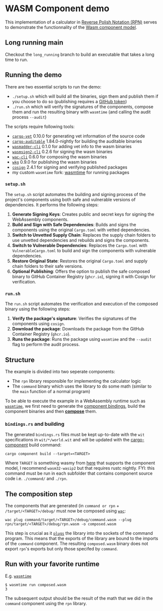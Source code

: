 # WASM Component demo
This implementation of a calculator in [Reverse Polish Notation (RPN)](https://en.wikipedia.org/wiki/Reverse_Polish_notation) serves to demonstrate the functionnality of the [Wasm component model](https://component-model.bytecodealliance.org/).

## Long running main
Checkout the `long_running` branch to build an executable that takes a long time to run.

## Running the demo
There are two essential scripts to run the demo:
- `./setup.sh` which will build all the binaries, sign them and publish them if you choose to do so (publishing requires a [GitHub token](https://docs.github.com/en/github/authenticating-to-github/creating-a-personal-access-token))
- `./run.sh` which will verify the signatures of the components, compose them and run the resulting binary with `wasmtime` (and calling the audit process `--audit`)

The scripts require following tools:
- [`cargo-vet`](https://crates.io/crates/cargo-vet) 0.10.0 for generating vet information of the source code
- [`cargo-auditable`](https://crates.io/crates/cargo-auditable) 1.84.0-nightly for building the auditable binaries
- [`wasmadder-cli`](https://crates.io/crates/wasmadder) 0.1.0 for adding vet info to the wasm binaries
- [`wasmsign2-cli`](https://crates.io/crates/wasmsign2-cli) 0.2.6 for signing the wasm binaries
- [`wac-cli`](https://crates.io/crates/wac-cli) 0.6.0 for composing the wasm binaries
- [`wkg`](https://crates.io/crates/wkg) 0.9.0 for publishing the wasm binaries
- [`cosign`](https://github.com/sigstore/cosign) 2.4.1 for signing and verifying published packages
- my custom `wasmtime` fork: [wasmtime](https://github.com/TitusVM/wasmtime) for running packages

### `setup.sh`

The `setup.sh` script automates the building and signing process of the project's components using both safe and vulnerable versions of dependencies. It performs the following steps:

1. **Generate Signing Keys**: Creates public and secret keys for signing the WebAssembly components.
2. **Build and Sign with Safe Dependencies**: Builds and signs the components using the original `Cargo.toml` with vetted dependencies.
3. **Switch to Unvetted Supply Chain**: Replaces the supply chain folders to use unvetted dependencies and rebuilds and signs the components.
4. **Switch to Vulnerable Dependencies**: Replaces the `Cargo.toml` with `VulnerableCargo.toml` to build and sign the components with vulnerable dependencies.
5. **Restore Original State**: Restores the original `Cargo.toml` and supply chain folders to their safe versions.
6. **Optional Publishing**: Offers the option to publish the safe composed binary to GitHub Container Registry (`ghcr.io`), signing it with Cosign for verification.

### `run.sh`
The `run.sh` script automates the verification and execution of the composed binary using the following steps:

1. **Verify the package's signature**: Verifies the signatures of the components using `cosign`.
2. **Download the package**: Downloads the package from the GitHub Container Registry (`ghcr.io`).
3. **Runs the package**: Runs the package using `wasmtime` and the `--audit` flag to perform the audit process.

## Structure
The example is divided into two seperate components: 
- The `rpn` library responsible for implementing the calculator logic
- The `command` binary which uses the library to do some math (similar to the `main` function of a normal program)

To be able to execute the example in a WebAssembly runtime such as [`wasmtime`](https://github.com/bytecodealliance/wasmtime), we first need to generate the [component bindings](https://github.com/bytecodealliance/wit-bindgen), build the component binaries and then **[compose](https://component-model.bytecodealliance.org/creating-and-consuming/composing.html)** them.

### `bindings.rs` and building
The generated `bindings.rs` files must be kept up-to-date with the `wit` specifications in `wit/*/world.wit` and will be updated with the [cargo-component](https://github.com/bytecodealliance/cargo-component) build command:
```
cargo component build --target=<TARGET>
```
Where `TARGET` is something wasmy from [here](https://doc.rust-lang.org/rustc/platform-support/wasm32-wasip1.html) that supports the component model, I recommend `wasm32-wasip2` but that requires rustc nightly.
FYI: this command must be run in each subfolder that contains component source code i.e. `./command/` and `./rpn`.

## The composition step
The components that are generated (in `command or rpn` + `/target/<TARGET>/debug/` must now be composed using [`wac`](https://github.com/bytecodealliance/wac):
```
wac plug command/target/<TARGET>/debug/command.wasm --plug rpn/target/<TARGET>/debug/rpn.wasm -o composed.wasm
```
This step is crucial as it [`plugs`](https://github.com/bytecodealliance/wac) the library into the sockets of the command program. This means that the exports of the library are bound to the imports of the `command` component. The resulting `composed.wasm` binary does not export `rpn`'s exports but only those specifed by `command`.

## Run with your favorite runtime
E.g. [`wasmtime`](https://github.com/bytecodealliance/wasmtime)
```
$ wasmtime run composed.wasm
3
```
The subsequent output should be the result of the math that we did in the `command` component using the `rpn` library.







